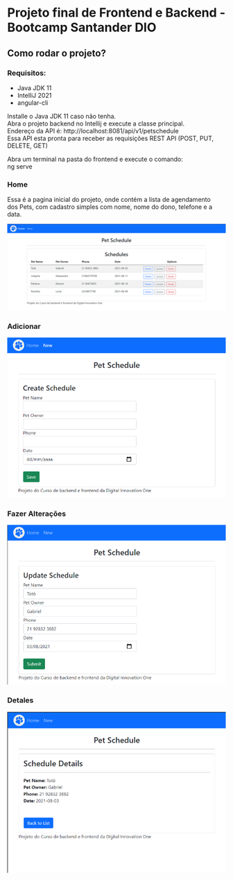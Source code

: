 # Projeto final de Frontend e Backend - Bootcamp Santander DIO

## Como rodar o projeto?

### Requisitos:

* Java JDK 11
* IntelliJ 2021
* angular-cli

Installe o Java JDK 11 caso não tenha.<br>
Abra o projeto backend no Intellij e execute a classe principal.<br>
Endereço da API é: http://localhost:8081/api/v1/petschedule<br>
Essa API esta pronta para receber as requisições REST API (POST, PUT, DELETE, GET)<br>

Abra um terminal na pasta do frontend e execute o comando:<br>
ng serve<br>

### Home

Essa é a pagina inicial do projeto, onde contém a lista de agendamento<br>
dos Pets, com cadastro simples com nome, nome do dono, telefone e a data.

![img](imgs/home.png)

### Adicionar

![img](imgs/new.png)

### Fazer Alterações

![img](imgs/update.png)

### Detales

![img](imgs/details.png)



